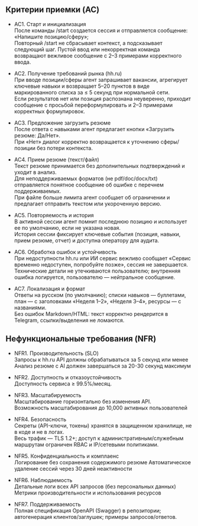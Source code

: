 ## Критерии приемки (AC)
* AC1. Старт и инициализация  
После команды /start создается сессия и отправляется сообщение: «Напишите позицию/сферу»;  
Повторный /start не сбрасывает контекст, а подсказывает следующий шаг.
Пустой ввод или некорректная команда возвращают вежливое сообщение с 2–3 примерами корректного ввода.

* AC2. Получение требований рынка (hh.ru)  
При вводе позиции/сферы агент запрашивает вакансии, агрегирует ключевые навыки и возвращает 5–20 пунктов в виде маркированного списка за ≤ 5 секунд при нормальной сети.  
Если результатов нет или позиция распознана неуверенно, приходит сообщение с просьбой переформулировать и 2–3 примерами корректных формулировок.

* AC3. Предложение загрузить резюме  
После ответа с навыками агент предлагает кнопки «Загрузить резюме: Да/Нет».  
При «Нет» диалог корректно возвращается к уточнению сферы/позиции без потери контекста.

* AC4. Прием резюме (текст/файл)  
Текст резюме принимается без дополнительных подтверждений и уходит в анализ.  
Для неподдерживаемых форматов (не pdf/doc/docx/txt) отправляется понятное сообщение об ошибке с перечнем поддерживаемых.  
При файле больше лимита агент сообщает об ограничении и предлагает отправить текстом или укороченную версию.  

* AC5. Повторяемость и история  
В активной сессии агент помнит последнюю позицию и использует ее по умолчанию, если не указана новая.  
История сессии фиксирует ключевые события (позиция, навыки, прием резюме, отчет) и доступна оператору для аудита.  

* AC6. Обработка ошибок и устойчивость  
При недоступности hh.ru или ИИ сервис вежливо сообщает «Сервис временно недоступен, попробуйте позже», сессия не завершается.  
Технические детали не утечкиваются пользователю; внутренняя ошибка логируется, пользователю — нейтральное сообщение.

* AC7. Локализация и формат  
Ответы на русском (по умолчанию); списки навыков — буллетами, план — с заголовками «Неделя 1–2», «Неделя 3–4», ресурсы — с названиями.  
Без ошибок Markdown/HTML: текст корректно рендерится в Telegram, ссылки/выделения не ломаются.  


## Нефункциональные требования (NFR)
* NFR1. Производительность (SLO)    
Запросы к hh.ru API должны обрабатываться за 5 секунд или менее
Анализ резюме с AI должен завершаться за 20-30 секунд максимум

* NFR2. Доступность и отказоустойчивость  
Доступность сервиса ≥ 99.5%/месяц.  

* NFR3. Масштабируемость  
Масштабирование горизонтально без изменения API.  
Возможность масштабирования до 10,000 активных пользователей

* NFR4. Безопасность  
Секреты (API-ключи, токены) хранятся в защищенном хранилище, не в коде и не в логах.  
Весь трафик — TLS 1.2+; доступ к административным/служебным маршрутам ограничен RBAC и IP/сетевыми политиками.  

* NFR5. Конфиденциальность и комплаенс  
Логирование без сохранения содержимого резюме
Автоматическое удаление сессий через 30 дней неактивности

* NFR6. Наблюдаемость  
Детальные логи всех API запросов (без персональных данных)
Метрики производительности и использования ресурсов

* NFR7. Поддерживаемость  
Полная спецификация OpenAPI (Swagger) в репозитории; автогенерация клиентов/заглушек; примеры запросов/ответов.





